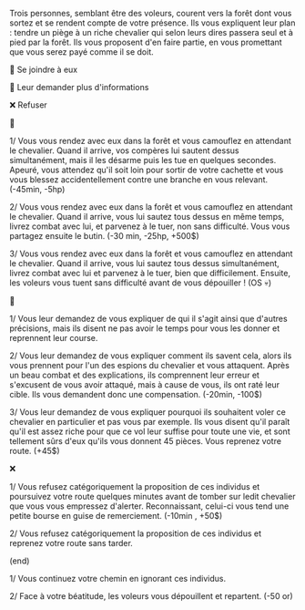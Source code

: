 Trois personnes, semblant être des voleurs, courent vers la forêt dont vous sortez et se rendent compte de votre présence. Ils vous expliquent leur plan : tendre un piège à un riche chevalier qui selon leurs dires passera seul et à pied par la forêt. Ils vous proposent d'en faire partie, en vous promettant que vous serez payé comme il se doit.

🏃 Se joindre à eux

🧐 Leur demander plus d'informations

❌ Refuser


🏃

1/ 
Vous vous rendez avec eux dans la forêt et vous camouflez en attendant le chevalier. Quand il arrive, vos compères lui sautent dessus simultanément, mais il les désarme puis les tue en quelques secondes. Apeuré, vous attendez qu'il soit loin pour sortir de votre cachette et vous vous blessez accidentellement contre une branche en vous relevant.
(-45min, -5hp)

2/ 
Vous vous rendez avec eux dans la forêt et vous camouflez en attendant le chevalier. Quand il arrive, vous lui sautez tous dessus en même temps, livrez combat avec lui, et parvenez à le tuer, non sans difficulté. Vous vous partagez ensuite le butin.
(-30 min, -25hp, +500$)

3/
Vous vous rendez avec eux dans la forêt et vous camouflez en attendant le chevalier. Quand il arrive, vous lui sautez tous dessus simultanément, livrez combat avec lui et parvenez à le tuer, bien que difficilement. Ensuite, les voleurs vous tuent sans difficulté avant de vous dépouiller ! 
(OS 💀)


🧐

1/
Vous leur demandez de vous expliquer de qui il s'agit ainsi que d'autres précisions, mais ils disent ne pas avoir le temps pour vous les donner et reprennent leur course.

2/ 
Vous leur demandez de vous expliquer comment ils savent cela, alors ils vous prennent pour l'un des espions du chevalier et vous attaquent. Après un beau combat et des explications, ils comprennent leur erreur et s'excusent de vous avoir attaqué, mais à cause de vous, ils ont raté leur cible. Ils vous demandent donc une compensation. 
(-20min, -100$)

3/
Vous leur demandez de vous expliquer pourquoi ils souhaitent voler ce chevalier en particulier et pas vous par exemple. Ils vous disent qu'il paraît qu'il est assez riche pour que ce vol leur suffise pour toute une vie, et sont tellement sûrs d'eux qu'ils vous donnent 45 pièces. Vous reprenez votre route.
(+45$)


❌

1/ 
Vous refusez catégoriquement la proposition de ces individus et poursuivez votre route quelques minutes avant de tomber sur ledit chevalier que vous vous empressez d'alerter. Reconnaissant, celui-ci vous tend une petite bourse en guise de remerciement.
(-10min , +50$)

2/ 
Vous refusez catégoriquement la proposition de ces individus et reprenez votre route sans tarder.


(end)

1/ 
Vous continuez votre chemin en ignorant ces individus.

2/ 
Face à votre béatitude, les voleurs vous dépouillent et repartent.
(-50 or)
